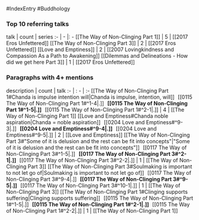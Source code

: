 #IndexEntry #Buddhology

### Top 10 referring talks
talk | count | series
:- | - |: -
[[The Way of Non-Clinging Part 1]] | 5 | [[2017 Eros Unfettered]]
[[The Way of Non-Clinging Part 3]] | 2 | [[2017 Eros Unfettered]]
[[Love and Emptiness]] | 2 | [[2007 Lovingkindness and Compassion As a Path to Awakening]]
[[Dilemmas and Delineations - How did we get here Part 3]] | 1 | [[2017 Eros Unfettered]]

### Paragraphs with 4+ mentions
description | count | talk
:- | : - | :-
[[The Way of Non-Clinging Part 1#Chanda is impulse intention will\|Chanda is impulse, intention, will]] &nbsp;&nbsp;[[0115 The Way of Non-Clinging Part 1#^1-4\|.]] &nbsp; **[[0115 The Way of Non-Clinging Part 1#^1-5\|.]]** &nbsp; [[0115 The Way of Non-Clinging Part 1#^2-1\|.]] | 4 | [[The Way of Non-Clinging Part 1]]
[[Love and Emptiness#Chanda  noble aspiration\|Chanda = noble aspiration]] &nbsp;&nbsp;[[0204 Love and Emptiness#^9-3\|.]] &nbsp; **[[0204 Love and Emptiness#^9-4\|.]]** &nbsp; [[0204 Love and Emptiness#^9-5\|.]] | 2 | [[Love and Emptiness]]
[[The Way of Non-Clinging Part 3#"Some of it is delusion and the rest can be fit into concepts"\|"Some of it is delusion and the rest can be fit into concepts"]] &nbsp;&nbsp;[[0117 The Way of Non-Clinging Part 3#^1-5\|.]] &nbsp; **[[0117 The Way of Non-Clinging Part 3#^2-1\|.]]** &nbsp; [[0117 The Way of Non-Clinging Part 3#^2-2\|.]] | 1 | [[The Way of Non-Clinging Part 3]]
[[The Way of Non-Clinging Part 3#Soulmaking is important to not let go of\|Soulmaking is important to not let go of]] &nbsp;&nbsp;[[0117 The Way of Non-Clinging Part 3#^9-4\|.]] &nbsp; **[[0117 The Way of Non-Clinging Part 3#^9-5\|.]]** &nbsp; [[0117 The Way of Non-Clinging Part 3#^10-1\|.]] | 1 | [[The Way of Non-Clinging Part 3]]
[[The Way of Non-Clinging Part 1#Clinging supports suffering\|Clinging supports suffering]] &nbsp;&nbsp;[[0115 The Way of Non-Clinging Part 1#^1-5\|.]] &nbsp; **[[0115 The Way of Non-Clinging Part 1#^2-1\|.]]** &nbsp; [[0115 The Way of Non-Clinging Part 1#^2-2\|.]] | 1 | [[The Way of Non-Clinging Part 1]]

